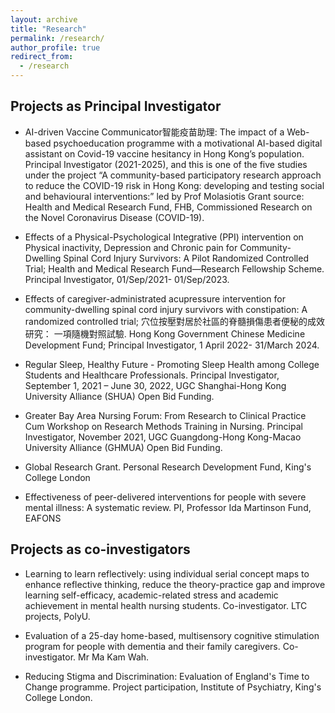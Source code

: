 ```yaml
---
layout: archive
title: "Research"
permalink: /research/
author_profile: true
redirect_from:
  - /research
---
```



## Projects as Principal Investigator

* AI-driven Vaccine Communicator智能疫苗助理: The impact of a Web-based psychoeducation programme with a motivational AI-based digital assistant on Covid-19 vaccine hesitancy in Hong Kong’s population. Principal Investigator (2021-2025), and this is one of the five studies under the project “A community-based participatory research approach to reduce the COVID-19 risk in Hong Kong: developing and testing social and behavioural interventions:” led by Prof Molasiotis Grant source: Health and Medical Research Fund, FHB, Commissioned Research on the Novel Coronavirus Disease (COVID-19).

* Effects of a Physical-Psychological Integrative (PPI) intervention on Physical inactivity, Depression and Chronic pain for Community-Dwelling Spinal Cord Injury Survivors: A Pilot Randomized Controlled Trial; Health and Medical Research Fund—Research Fellowship Scheme. Principal Investigator, 01/Sep/2021- 01/Sep/2023. 

* Effects of caregiver-administrated acupressure intervention for community-dwelling spinal cord injury survivors with constipation: A randomized controlled trial; 穴位按壓對居於社區的脊髓損傷患者便秘的成效研究： 一項隨機對照試驗. Hong Kong Government Chinese Medicine Development Fund;  Principal Investigator, 1 April 2022- 31/March 2024. 

* Regular Sleep, Healthy Future - Promoting Sleep Health among College Students and Healthcare Professionals. Principal Investigator, September 1, 2021 – June 30, 2022,  UGC Shanghai-Hong Kong University Alliance (SHUA) Open Bid Funding.


* Greater Bay Area Nursing Forum: From Research to Clinical Practice Cum Workshop on Research Methods Training in Nursing. Principal Investigator, November 2021,  UGC Guangdong-Hong Kong-Macao University Alliance (GHMUA) Open Bid Funding.

* Global Research Grant. Personal Research Development Fund,  King's College London

* Effectiveness of peer-delivered interventions for people with severe mental illness: A systematic review. PI,  Professor Ida Martinson Fund, EAFONS
 

## Projects as co-investigators

* Learning to learn reflectively: using individual serial concept maps to enhance reflective thinking, reduce the theory-practice gap and improve learning self-efficacy, academic-related stress and academic achievement in mental health nursing students. Co-investigator. LTC projects, PolyU. 

* Evaluation of a 25-day home-based, multisensory cognitive stimulation program for people with dementia and their family caregivers. Co-investigator. Mr Ma Kam Wah. 

* Reducing Stigma and Discrimination: Evaluation of England's Time to Change programme. Project participation, Institute of Psychiatry, King's College London.
